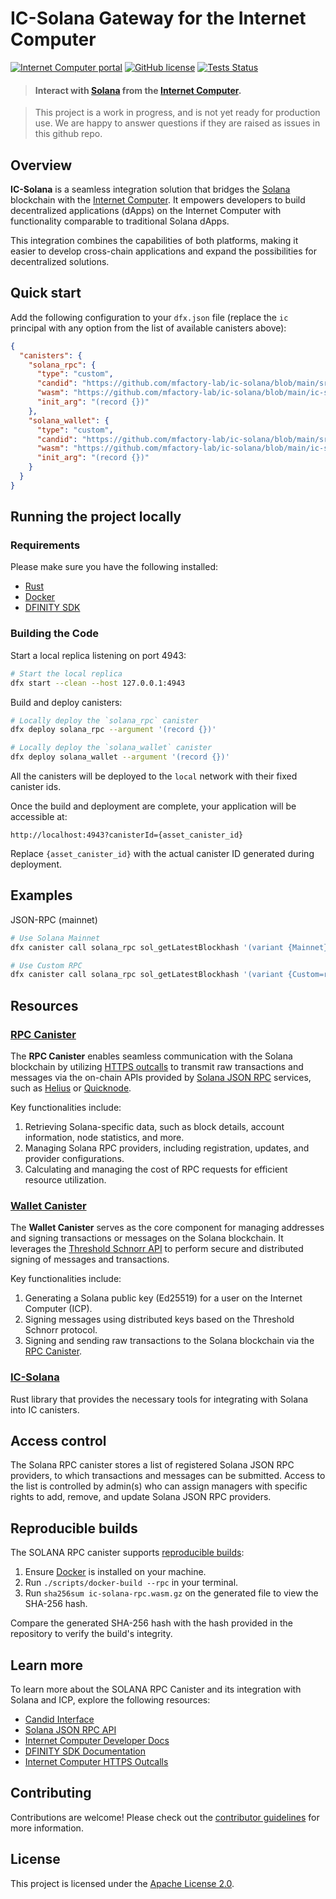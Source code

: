 # IC-Solana Gateway for the Internet Computer

[![Internet Computer portal](https://img.shields.io/badge/InternetComputer-grey?logo=internet%20computer&style=for-the-badge)](https://internetcomputer.org)
[![GitHub license](https://img.shields.io/badge/license-Apache%202.0-blue.svg?logo=apache&style=for-the-badge)](LICENSE)
[![Tests Status](https://img.shields.io/github/actions/workflow/status/mfactory-lab/ic-solana/ci.yml?logo=githubactions&logoColor=white&style=for-the-badge&label=tests)](./.github/workflows/ci.yml)

> #### Interact with [Solana](https://solana.com) from the [Internet Computer](https://internetcomputer.org/).

> This project is a work in progress, and is not yet ready for production use. We are happy to answer questions if they are raised as issues in this github repo.

## Overview

**IC-Solana** is a seamless integration solution that bridges the [Solana](https://solana.com/) blockchain
with the [Internet Computer](https://internetcomputer.org/).
It empowers developers to build decentralized applications (dApps)
on the Internet Computer with functionality comparable to traditional Solana dApps.

This integration combines the capabilities of both platforms,
making it easier to develop cross-chain applications and expand the possibilities for decentralized solutions.

## Quick start

Add the following configuration to your `dfx.json` file (replace the
`ic` principal with any option from the list of available canisters above):

```json
{
  "canisters": {
    "solana_rpc": {
      "type": "custom",
      "candid": "https://github.com/mfactory-lab/ic-solana/blob/main/src/ic-solana-rpc/ic-solana-rpc.did",
      "wasm": "https://github.com/mfactory-lab/ic-solana/blob/main/ic-solana-rpc.wasm.gz",
      "init_arg": "(record {})"
    },
    "solana_wallet": {
      "type": "custom",
      "candid": "https://github.com/mfactory-lab/ic-solana/blob/main/src/ic-solana-wallet/ic-solana-wallet.did",
      "wasm": "https://github.com/mfactory-lab/ic-solana/blob/main/ic-solana-wallet.wasm.gz",
      "init_arg": "(record {})"
    }
  }
}
```

## Running the project locally

### Requirements

Please make sure you have the following installed:

- [Rust](https://www.rust-lang.org/learn/get-started)
- [Docker](https://www.docker.com/get-started/)
- [DFINITY SDK](https://sdk.dfinity.org/docs/quickstart/local-quickstart.html)

### Building the Code

Start a local replica listening on port 4943:

```bash
# Start the local replica
dfx start --clean --host 127.0.0.1:4943
```

Build and deploy canisters:

```bash
# Locally deploy the `solana_rpc` canister
dfx deploy solana_rpc --argument '(record {})'

# Locally deploy the `solana_wallet` canister
dfx deploy solana_wallet --argument '(record {})'
```

All the canisters will be deployed to the `local` network with their fixed canister ids.

Once the build and deployment are complete, your application will be accessible at:

```
http://localhost:4943?canisterId={asset_canister_id}
```

Replace `{asset_canister_id}` with the actual canister ID generated during deployment.

## Examples

JSON-RPC (mainnet)

```bash
# Use Solana Mainnet
dfx canister call solana_rpc sol_getLatestBlockhash '(variant {Mainnet})' --wallet $(dfx identity get-wallet --ic) --with-cycles 1000000000

# Use Custom RPC
dfx canister call solana_rpc sol_getLatestBlockhash '(variant {Custom=record {url="https://example-rpc.com"}})' --wallet $(dfx identity get-wallet --ic) --with-cycles 1000000000
```

## Resources

### [RPC Canister](./src/ic-solana-rpc)

The **RPC Canister** enables seamless communication with the Solana blockchain
by utilizing [HTTPS outcalls](https://internetcomputer.org/https-outcalls)
to transmit raw transactions and messages via the on-chain APIs
provided by [Solana JSON RPC](https://solana.com/docs/rpc) services,
such as [Helius](https://www.helius.dev/) or [Quicknode](https://www.quicknode.com/).

Key functionalities include:

1. Retrieving Solana-specific data, such as block details, account information, node statistics, and more.
2. Managing Solana RPC providers, including registration, updates, and provider configurations.
3. Calculating and managing the cost of RPC requests for efficient resource utilization.

[//]: # (The RPC canister runs on the 34-node [fiduciary subnet]&#40;https://internetcomputer.org/docs/current/references/subnets/subnet-types#fiduciary-subnets&#41;)

[//]: # (with the following principal: [bd3sg-teaaa-aaaaa-qaaba-cai]&#40;https://dashboard.internetcomputer.org/canister/bd3sg-teaaa-aaaaa-qaaba-cai&#41;.)

### [Wallet Canister](./src/ic-solana-wallet)

The **Wallet Canister** serves as the core component for managing addresses
and signing transactions or messages on the Solana blockchain.
It leverages the [Threshold Schnorr API](https://internetcomputer.org/docs/current/developer-docs/smart-contracts/signatures/signing-messages-t-schnorr) to perform secure and distributed signing of messages and transactions.

Key functionalities include:

1. Generating a Solana public key (Ed25519) for a user on the Internet Computer (ICP).
2. Signing messages using distributed keys based on the Threshold Schnorr protocol.
3. Signing and sending raw transactions to the Solana blockchain via the [RPC Canister](#rpc-canister).

### [IC-Solana](./src/ic-solana)

Rust library that provides the necessary tools for integrating with Solana into IC canisters.

## Access control

The Solana RPC canister stores a list of registered Solana JSON RPC providers, to which transactions and messages can be submitted.
Access to the list is controlled by admin(s) who can assign managers with specific rights to add, remove, and update Solana JSON RPC providers.

## Reproducible builds

The SOLANA RPC canister supports [reproducible builds](https://internetcomputer.org/docs/current/developer-docs/smart-contracts/test/reproducible-builds):

1. Ensure [Docker](https://www.docker.com/get-started/) is installed on your machine.
2. Run `./scripts/docker-build --rpc` in your terminal.
3. Run `sha256sum ic-solana-rpc.wasm.gz` on the generated file to view the SHA-256 hash.

Compare the generated SHA-256 hash with the hash provided in the repository to verify the build's integrity.

## Learn more

To learn more about the SOLANA RPC Canister and its integration with Solana and ICP, explore the following resources:

- [Candid Interface](https://github.com/mfactory-lab/ic-solana/blob/main/src/ic-solana-rpc/ic-solana-rpc.did)
- [Solana JSON RPC API](https://solana.com/docs/rpc)
- [Internet Computer Developer Docs](https://internetcomputer.org/docs/current/developer-docs/)
- [DFINITY SDK Documentation](https://sdk.dfinity.org/docs/)
- [Internet Computer HTTPS Outcalls](https://internetcomputer.org/https-outcalls)

## Contributing

Contributions are welcome!
Please check out the [contributor guidelines](https://github.com/mfactory-lab/ic-solana/blob/main/.github/CONTRIBUTING.md) for more information.

## License

This project is licensed under the [Apache License 2.0](https://opensource.org/licenses/Apache-2.0).
